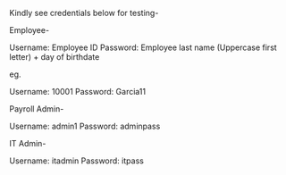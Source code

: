 Kindly see credentials below for testing-

Employee-

Username: Employee ID
Password: Employee last name (Uppercase first letter) + day of birthdate

eg.

Username: 10001
Password: Garcia11


Payroll Admin-

Username: admin1
Password: adminpass

IT Admin-

Username: itadmin
Password: itpass
